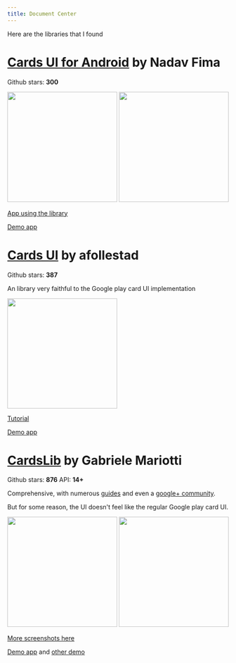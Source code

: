 ```yaml
---
title: Document Center
---
```



Here are the libraries that I found

# [Cards UI for Android][1] by Nadav Fima
Github stars: **300**

<img src="https://lh5.ggpht.com/h-Zkkn3deI2Gblu5iwTqdP53PYiFG7xNDBP4_NUwWqBojGAbJ1QnUTztJxxDi5gRrayy=h900" height="250"> <img src="https://github-camo.global.ssl.fastly.net/99f4e96e8b52e560570e15b668cf45a4c619fc07/687474703a2f2f696d616765736861636b2e75732f612f696d673531352f343938372f636172647367656e362e706e67" height="250"> 

[App using the library][2]

[Demo app][3]
# [Cards UI][4] by afollestad

Github stars: **387**

An library very faithful to the Google play card UI implementation 

<img src="https://raw.github.com/afollestad/Cards-UI/master/images/device-2013-08-15-121417_framed.png" height="250">


[Tutorial][5]

[Demo app][6]

# [CardsLib][7] by Gabriele Mariotti
Github stars: **876**
API: **14+**

Comprehensive, with numerous [guides][8] and even a [google+ community][9].

But for some reason, the UI doesn't feel like the regular Google play card UI.

<img src="https://raw.github.com/gabrielemariotti/cardslib/master/demo/images/demo/gplay.png" height="250"> <img src="https://raw.github.com/gabrielemariotti/cardslib/master/demo/images/demo/misc.png" height="250"> 


[More screenshots here][10]

[Demo app][11] and [other demo][12]


  [1]: https://github.com/Androguide/cardsui-for-android
  [2]: https://play.google.com/store/apps/details?id=com.cliffhanger
  [3]: https://github.com/Androguide/cardsui-for-android/raw/master/CardsUIExample.apk
  [4]: https://github.com/afollestad/Cards-UI
  [5]: https://github.com/afollestad/Cards-UI/wiki/2.-Intro-Tutorial
  [6]: https://github.com/afollestad/Cards-UI/raw/master/sample/out/production/sample/sample.apk
  [7]: https://github.com/gabrielemariotti/cardslib
  [8]: https://github.com/gabrielemariotti/cardslib/blob/master/doc/GUIDE.md
  [9]: https://plus.google.com/u/0/communities/111800040690738372803
  [10]: https://github.com/gabrielemariotti/cardslib/blob/master/doc/EXAMPLE.md
  [11]: https://play.google.com/store/apps/details?id=it.gmariotti.cardslib.demo
  [12]: https://play.google.com/store/apps/details?id=it.gmariotti.cardslib.demo.extras
